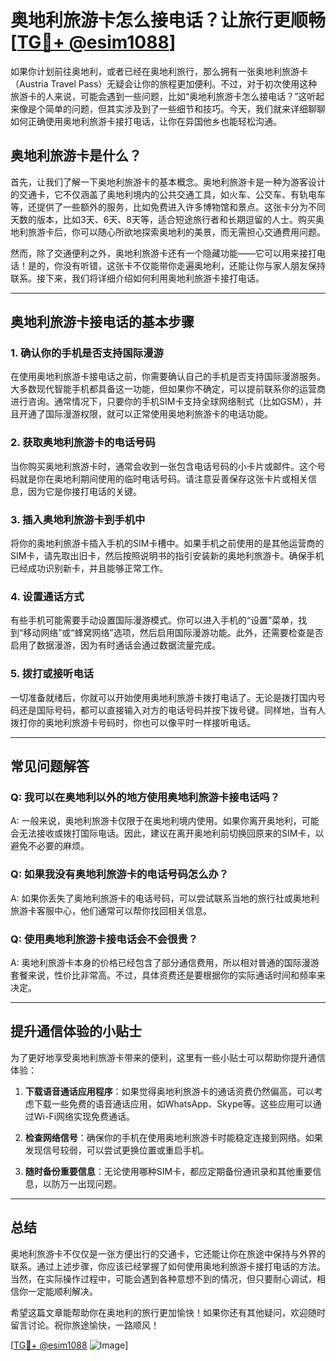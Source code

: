 # 奥地利旅游卡怎么接电话？让旅行更顺畅[[TG💪+ @esim1088](https://t.me/s/esim1088)]

如果你计划前往奥地利，或者已经在奥地利旅行，那么拥有一张奥地利旅游卡（Austria Travel Pass）无疑会让你的旅程更加便利。不过，对于初次使用这种旅游卡的人来说，可能会遇到一些问题，比如“奥地利旅游卡怎么接电话？”这听起来像是个简单的问题，但其实涉及到了一些细节和技巧。今天，我们就来详细聊聊如何正确使用奥地利旅游卡接打电话，让你在异国他乡也能轻松沟通。

## 奥地利旅游卡是什么？

首先，让我们了解一下奥地利旅游卡的基本概念。奥地利旅游卡是一种为游客设计的交通卡，它不仅涵盖了奥地利境内的公共交通工具，如火车、公交车、有轨电车等，还提供了一些额外的服务，比如免费进入许多博物馆和景点。这张卡分为不同天数的版本，比如3天、6天、8天等，适合短途旅行者和长期逗留的人士。购买奥地利旅游卡后，你可以随心所欲地探索奥地利的美景，而无需担心交通费用问题。

然而，除了交通便利之外，奥地利旅游卡还有一个隐藏功能——它可以用来接打电话！是的，你没有听错，这张卡不仅能带你走遍奥地利，还能让你与家人朋友保持联系。接下来，我们将详细介绍如何利用奥地利旅游卡接打电话。

---

## 奥地利旅游卡接电话的基本步骤

### 1. 确认你的手机是否支持国际漫游

在使用奥地利旅游卡接电话之前，你需要确认自己的手机是否支持国际漫游服务。大多数现代智能手机都具备这一功能，但如果你不确定，可以提前联系你的运营商进行咨询。通常情况下，只要你的手机SIM卡支持全球网络制式（比如GSM），并且开通了国际漫游权限，就可以正常使用奥地利旅游卡的电话功能。

### 2. 获取奥地利旅游卡的电话号码

当你购买奥地利旅游卡时，通常会收到一张包含电话号码的小卡片或邮件。这个号码就是你在奥地利期间使用的临时电话号码。请注意妥善保存这张卡片或相关信息，因为它是你接打电话的关键。

### 3. 插入奥地利旅游卡到手机中

将你的奥地利旅游卡插入手机的SIM卡槽中。如果手机之前使用的是其他运营商的SIM卡，请先取出旧卡，然后按照说明书的指引安装新的奥地利旅游卡。确保手机已经成功识别新卡，并且能够正常工作。

### 4. 设置通话方式

有些手机可能需要手动设置国际漫游模式。你可以进入手机的“设置”菜单，找到“移动网络”或“蜂窝网络”选项，然后启用国际漫游功能。此外，还需要检查是否启用了数据漫游，因为有时通话会通过数据流量完成。

### 5. 拨打或接听电话

一切准备就绪后，你就可以开始使用奥地利旅游卡拨打电话了。无论是拨打国内号码还是国际号码，都可以直接输入对方的电话号码并按下拨号键。同样地，当有人拨打你的奥地利旅游卡号码时，你也可以像平时一样接听电话。

---

## 常见问题解答

### Q: 我可以在奥地利以外的地方使用奥地利旅游卡接电话吗？
A: 一般来说，奥地利旅游卡仅限于在奥地利境内使用。如果你离开奥地利，可能会无法接收或拨打国际电话。因此，建议在离开奥地利前切换回原来的SIM卡，以避免不必要的麻烦。

### Q: 如果我没有奥地利旅游卡的电话号码怎么办？
A: 如果你丢失了奥地利旅游卡的电话号码，可以尝试联系当地的旅行社或奥地利旅游卡客服中心，他们通常可以帮你找回相关信息。

### Q: 使用奥地利旅游卡接电话会不会很贵？
A: 奥地利旅游卡本身的价格已经包含了部分通信费用，所以相对普通的国际漫游套餐来说，性价比非常高。不过，具体资费还是要根据你的实际通话时间和频率来决定。

---

## 提升通信体验的小贴士

为了更好地享受奥地利旅游卡带来的便利，这里有一些小贴士可以帮助你提升通信体验：

1. **下载语音通话应用程序**：如果觉得奥地利旅游卡的通话资费仍然偏高，可以考虑下载一些免费的语音通话应用，如WhatsApp、Skype等。这些应用可以通过Wi-Fi网络实现免费通话。

2. **检查网络信号**：确保你的手机在使用奥地利旅游卡时能稳定连接到网络。如果发现信号较弱，可以尝试更换位置或重启手机。

3. **随时备份重要信息**：无论使用哪种SIM卡，都应定期备份通讯录和其他重要信息，以防万一出现问题。

---

## 总结

奥地利旅游卡不仅仅是一张方便出行的交通卡，它还能让你在旅途中保持与外界的联系。通过上述步骤，你应该已经掌握了如何使用奥地利旅游卡接打电话的方法。当然，在实际操作过程中，可能会遇到各种意想不到的情况，但只要耐心调试，相信你一定能顺利解决。

希望这篇文章能帮助你在奥地利的旅行更加愉快！如果你还有其他疑问，欢迎随时留言讨论。祝你旅途愉快，一路顺风！

[[TG💪+ @esim1088](https://t.me/s/esim1088) ![Image](https://i.postimg.cc/4NQfJmqS/Snipaste-2025-05-13-00-14-12.png)]
